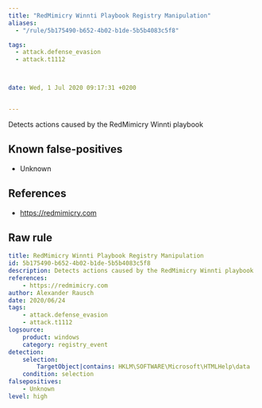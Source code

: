 ```yaml
---
title: "RedMimicry Winnti Playbook Registry Manipulation"
aliases:
  - "/rule/5b175490-b652-4b02-b1de-5b5b4083c5f8"

tags:
  - attack.defense_evasion
  - attack.t1112



date: Wed, 1 Jul 2020 09:17:31 +0200


---
```


Detects actions caused by the RedMimicry Winnti playbook

<!--more-->


## Known false-positives

* Unknown



## References

* https://redmimicry.com


## Raw rule
```yaml
title: RedMimicry Winnti Playbook Registry Manipulation
id: 5b175490-b652-4b02-b1de-5b5b4083c5f8
description: Detects actions caused by the RedMimicry Winnti playbook
references:
    - https://redmimicry.com
author: Alexander Rausch
date: 2020/06/24
tags:
    - attack.defense_evasion
    - attack.t1112
logsource:
    product: windows
    category: registry_event
detection:
    selection:
        TargetObject|contains: HKLM\SOFTWARE\Microsoft\HTMLHelp\data
    condition: selection
falsepositives:
    - Unknown
level: high

```

